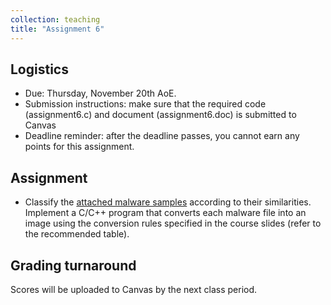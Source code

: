 ```yaml
---
collection: teaching
title: "Assignment 6"
---
```


## Logistics
* Due: Thursday, November 20th AoE.
* Submission instructions: make sure that the required code (assignment6.c) and document (assignment6.doc) is submitted to Canvas
* Deadline reminder: after the deadline passes, you cannot earn any points for this assignment.

## Assignment

* Classify the [attached malware samples](./assignment6.zip) according to their similarities. Implement a C/C++ program that converts each malware file into an image using the conversion rules specified in the course slides (refer to the recommended table).

## Grading turnaround
Scores will be uploaded to Canvas by the next class period.

